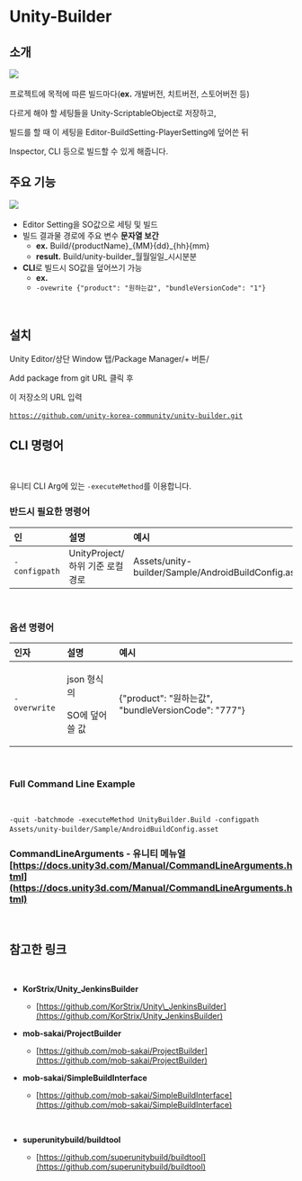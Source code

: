 # Unity-Builder

## 소개 <a id="undefined"></a>

![](https://gblobscdn.gitbook.com/assets%2F-MZR4z-_JNrTJUnxyKxJ%2F-M_8lNE-u3FbNMIJAU6k%2F-M_8n78pOJUrs-S1R6jd%2Funity-builder.gif?alt=media&token=02169a87-68b3-4c32-be07-3799703e9d6c)‌

프로젝트에 목적에 따른 빌드마다\(**ex.** 개발버전, 치트버전, 스토어버전 등\)‌

다르게 해야 할 세팅들을 Unity-ScriptableObject로 저장하고,‌

빌드를 할 때 이 세팅을 Editor-BuildSetting-PlayerSetting에 덮어쓴 뒤‌

Inspector, CLI 등으로 빌드할 수 있게 해줍니다.‌

## 주요 기능 <a id="undefined-1"></a>

![](https://gblobscdn.gitbook.com/assets%2F-MZR4z-_JNrTJUnxyKxJ%2F-M_8diDv3CtBwdjU1_xx%2F-M_8gSv_sRzTgPjTA4d1%2Fimage.png?alt=media&token=7d0d556e-b0bb-48d7-ba5f-8b401cbe5997)‌

* Editor Setting을 SO값으로 세팅 및 빌드
* 빌드 결과물 경로에 주요 변수 **문자열 보간**
  * **ex.** Build/{productName}\_{MM}{dd}\_{hh}{mm}
  * **result.** Build/unity-builder\_월월일일\_시시분분
* **CLI**로 빌드시 SO값을 덮어쓰기 가능
  * **ex.**
  * `-ovewrite {"product": "원하는값", "bundleVersionCode": "1"}`

‌

## 설치 <a id="undefined-2"></a>

Unity Editor/상단 Window 탭/Package Manager/+ 버튼/‌

Add package from git URL 클릭 후‌

이 저장소의 URL 입력‌

​[`https://github.com/unity-korea-community/unity-builder.git`](https://github.com/unity-korea-community/unity-builder.git)

## CLI 명령어 <a id="cli"></a>

‌

유니티 CLI Arg에 있는 `-executeMethod`를 이용합니다.‌

### 반드시 필요한 명령어 <a id="undefined-4"></a>

| 인 | 설명 | 예시 |
| :--- | :--- | :--- |
| `-configpath` |  UnityProject/하위 기준 로컬경로 | Assets/unity-builder/Sample/AndroidBuildConfig.asset |

‌

### 옵션 명령어 <a id="undefined-5"></a>

<table>
  <thead>
    <tr>
      <th style="text-align:left">&#xC778;&#xC790;</th>
      <th style="text-align:left">&#xC124;&#xBA85;</th>
      <th style="text-align:left">&#xC608;&#xC2DC;</th>
    </tr>
  </thead>
  <tbody>
    <tr>
      <td style="text-align:left"><code>-overwrite</code>
      </td>
      <td style="text-align:left">
        <p>json &#xD615;&#xC2DD;&#xC758;</p>
        <p>SO&#xC5D0; &#xB36E;&#xC5B4; &#xC4F8; &#xAC12;</p>
      </td>
      <td style="text-align:left">{&quot;product&quot;: &quot;&#xC6D0;&#xD558;&#xB294;&#xAC12;&quot;, &quot;bundleVersionCode&quot;:
        &quot;777&quot;}</td>
    </tr>
  </tbody>
</table>

‌

### Full Command Line Example <a id="full-command-line-example"></a>

‌

`-quit -batchmode -executeMethod UnityBuilder.Build -configpath Assets/unity-builder/Sample/AndroidBuildConfig.asset`‌

### CommandLineArguments - 유니티 메뉴얼 [https://docs.unity3d.com/Manual/CommandLineArguments.html](https://docs.unity3d.com/Manual/CommandLineArguments.html)​ <a id="commandlinearguments-https-docs-unity-3-d-com-manual-commandlinearguments-html"></a>

‌

## 참고한 링크 <a id="undefined-3"></a>

‌

* **KorStrix/Unity\_JenkinsBuilder**
  * ​[https://github.com/KorStrix/Unity\_JenkinsBuilder](https://github.com/KorStrix/Unity_JenkinsBuilder)
* **mob-sakai/ProjectBuilder**
  * ​[https://github.com/mob-sakai/ProjectBuilder](https://github.com/mob-sakai/ProjectBuilder)
* **mob-sakai/SimpleBuildInterface**

  * ​[https://github.com/mob-sakai/SimpleBuildInterface](https://github.com/mob-sakai/SimpleBuildInterface)​

  ​

* **superunitybuild/buildtool**
  * ​[https://github.com/superunitybuild/buildtool](https://github.com/superunitybuild/buildtool)

